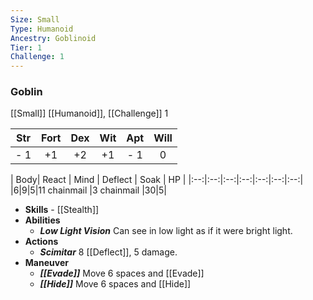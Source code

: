 ```yaml
---
Size: Small
Type: Humanoid
Ancestry: Goblinoid
Tier: 1
Challenge: 1
---
```

### Goblin
[[Small]] [[Humanoid]], [[Challenge]] 1

| Str | Fort | Dex | Wit | Apt | Will |
|:--:|:--:|:--:|:--:|:--:|:--:|
|- 1|+1|+2|+1|- 1|0|

| Body| React | Mind | Deflect | Soak | HP |
|:--:|:--:|:--:|:--:|:--:|:--:|:--:|
|6|9|5|11 chainmail |3 chainmail |30|5|

- **Skills** - [[Stealth]]
- **Abilities**
	- ***Low Light Vision***  Can see in low light as if it were bright light.
- **Actions**
	- ***Scimitar*** 8 [[Deflect]], 5 damage.  
- **Maneuver**
	- ***[[Evade]]*** Move 6 spaces and [[Evade]]
	- ***[[Hide]]*** Move 6 spaces and [[Hide]]